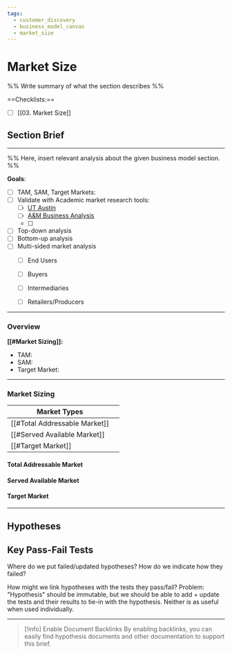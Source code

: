 ```yaml
---
tags:
  - customer_discovery
  - business_model_canvas
  - market_size
---
```


# Market Size
%% Write summary of what the section describes   %%


==Checklists:==
- [ ] [[03. Market Size]]
## Section Brief
---
%% Here, insert relevant analysis about the given business model section.  %%

**Goals**:
- [ ] TAM, SAM, Target Markets: 
- [ ] Validate with Academic market research tools: 
	- [ ] [UT Austin](https://guides.lib.utexas.edu/industry/profiles)
	- [ ] [A&M Business Analysis](https://tamu.libguides.com/c.php?g=658775&p=**4673477**)
	- [ ] 
- [ ] Top-down analysis
- [ ] Bottom-up analysis
- [ ] Multi-sided market analysis
	- [ ] End Users 
	- [ ] Buyers
	- [ ] Intermediaries
	- [ ] Retailers/Producers



---
### Overview
**[[#Market Sizing]]:**
- TAM:
- SAM: 
- Target Market: 





---
### Market Sizing

| Market Types                  |     |
| ----------------------------- | --- |
| [[#Total Addressable Market]] |     |
| [[#Served Available Market]]  |     |
| [[#Target Market]]            |     |

#### Total Addressable Market


#### Served Available Market



#### Target Market


---
## Hypotheses


## Key Pass-Fail Tests


Where do we put failed/updated hypotheses?
How do we indicate how they failed?

How might we link hypotheses with the tests they pass/fail?
Problem: "Hypothesis" should be immutable, but we should be able to add + update the tests and their results to tie-in with the hypothesis. Neither is as useful when used individually. 

---

> [!info] Enable Document Backlinks
> By enabling backlinks, you can easily find hypothesis documents and other documentation to support this brief. 


